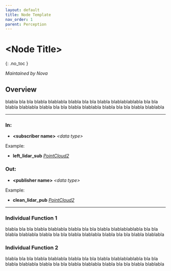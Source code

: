 ```yaml
---
layout: default
title: Node Template
nav_order: 1
parent: Perception
---
```


# \<Node Title\>
{: .no_toc }

*Maintained by Nova*

## Overview
blabla bla bla blabla blablabla blabla bla bla blabla blablablablabla bla bla blabla blablabla
blabla bla bla blabla blablabla blabla bla bla blabla blablabla

---

### In:
- **\<subscriber name\>** *\<data type\>*

Example:
- **left_lidar_sub** [*PointCloud2*](https://docs.ros2.org/latest/api/sensor_msgs/msg/PointCloud.html)

### Out:
- **\<publisher name\>** *\<data type\>*

Example:
- **clean_lidar_pub** [*PointCloud2*](https://docs.ros2.org/latest/api/sensor_msgs/msg/PointCloud.html)

---

### Individual Function 1
blabla bla bla blabla blablabla blabla bla bla blabla blablablablabla bla bla blabla blablabla
blabla bla bla blabla blablabla blabla bla bla blabla blablabla

### Individual Function 2
blabla bla bla blabla blablabla blabla bla bla blabla blablablablabla bla bla blabla blablabla
blabla bla bla blabla blablabla blabla bla bla blabla blablabla